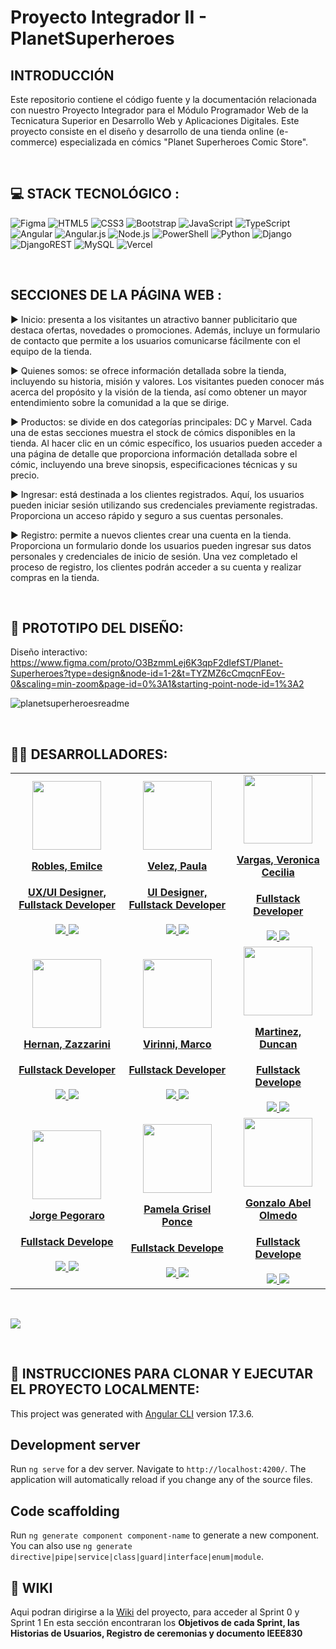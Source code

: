 # Proyecto Integrador II - PlanetSuperheroes

## INTRODUCCIÓN
Este repositorio contiene el código fuente y la documentación relacionada con nuestro Proyecto Integrador para el Módulo Programador Web de la Tecnicatura Superior en Desarrollo Web y Aplicaciones Digitales. Este proyecto consiste en el diseño y desarrollo de una tienda online (e-commerce) especializada en cómics "Planet Superheroes Comic Store".

<br/>

## 💻 STACK TECNOLÓGICO :
![Figma](https://img.shields.io/static/v1?style=for-the-badge&message=Figma&color=4169E1&logo=Figma&logoColor=fff&label=)
![HTML5](https://img.shields.io/badge/html5-%23E34F26.svg?style=for-the-badge&logo=html5&logoColor=white) 
![CSS3](https://img.shields.io/badge/css3-%231572B6.svg?style=for-the-badge&logo=css3&logoColor=white)
![Bootstrap](https://img.shields.io/badge/bootstrap-%23563D7C.svg?style=for-the-badge&logo=bootstrap&logoColor=white)
![JavaScript](https://img.shields.io/badge/javascript-%23323330.svg?style=for-the-badge&logo=javascript&logoColor=%23F7DF1E)
![TypeScript](https://img.shields.io/badge/typescript-%23007ACC.svg?style=for-the-badge&logo=typescript&logoColor=white) 
![Angular](https://img.shields.io/badge/angular-%23DD0031.svg?style=for-the-badge&logo=angular&logoColor=white) 
![Angular.js](https://img.shields.io/badge/angular.js-%23E23237.svg?style=for-the-badge&logo=angularjs&logoColor=white) 
![Node.js](https://img.shields.io/static/v1?style=for-the-badge&message=Node.js&color=339933&logo=Node.js&logoColor=FFFFFF&label=)
![PowerShell](https://img.shields.io/badge/PowerShell-%235391FE.svg?style=for-the-badge&logo=powershell&logoColor=white) 
![Python](https://img.shields.io/badge/python-3670A0?style=for-the-badge&logo=python&logoColor=ffdd54) 
![Django](https://img.shields.io/badge/django-%23092E20.svg?style=for-the-badge&logo=django&logoColor=white) 
![DjangoREST](https://img.shields.io/badge/DJANGO-REST-ff1709?style=for-the-badge&logo=django&logoColor=white&color=ff1709&labelColor=gray) 
![MySQL](https://img.shields.io/badge/mysql-4479A1.svg?style=for-the-badge&logo=mysql&logoColor=white) 
![Vercel](https://img.shields.io/static/v1?style=for-the-badge&message=Vercel&color=000000&logo=Vercel&logoColor=FFFFFF&label=)

<br/>

## SECCIONES DE LA PÁGINA WEB :
▶ Inicio: presenta a los visitantes un atractivo banner publicitario que destaca ofertas, novedades o promociones. Además, incluye un formulario de contacto que permite a los usuarios comunicarse fácilmente con el equipo de la tienda.

▶ Quienes somos: se ofrece información detallada sobre la tienda, incluyendo su historia, misión y valores. Los visitantes pueden conocer más acerca del propósito y la visión de la tienda, así como obtener un mayor entendimiento sobre la comunidad a la que se dirige.

▶ Productos: se divide en dos categorías principales: DC y Marvel. Cada una de estas secciones muestra el stock de cómics disponibles en la tienda. Al hacer clic en un cómic específico, los usuarios pueden acceder a una página de detalle que proporciona información detallada sobre el cómic, incluyendo una breve sinopsis, especificaciones técnicas y su precio.

▶ Ingresar: está destinada a los clientes registrados. Aquí, los usuarios pueden iniciar sesión utilizando sus credenciales previamente registradas. Proporciona un acceso rápido y seguro a sus cuentas personales.

▶ Registro: permite a nuevos clientes crear una cuenta en la tienda. Proporciona un formulario donde los usuarios pueden ingresar sus datos personales y credenciales de inicio de sesión. Una vez completado el proceso de registro, los clientes podrán acceder a su cuenta y realizar compras en la tienda.

<br/>

## 🎨 PROTOTIPO DEL DISEÑO:
Diseño interactivo: https://www.figma.com/proto/O3BzmmLej6K3qpF2dIefST/Planet-Superheroes?type=design&node-id=1-2&t=TYZMZ6cCmqcnFEov-0&scaling=min-zoom&page-id=0%3A1&starting-point-node-id=1%3A2

![planetsuperheroesreadme](https://github.com/Web-Developers2-0/ProyectoIntegrador2/assets/94198041/da92da51-25b0-4320-b878-147fd3cc32f0)

<br/>

## 👩‍💻 DESARROLLADORES:
<table aling="center" >
  <tbody align="center">
<tr>
    <td>
      <div align="center">
        <a href="https://www.linkedin.com/in/emilce-robles/" target="_blank" rel="author">
          <img width="110" src="https://avatars.githubusercontent.com/u/81953405?v=4"/>
        </a>
        <a href="https://www.linkedin.com/in/emilce-robles/" target="_blank" rel="author">
          <h4 style="margin-top: 1rem;">Robles, Emilce</h4>
          <h4 style="margin-top: 1rem;">UX/UI Designer, Fullstack Developer</h4>
        </a>
         <a href="https://github.com/emirobles" target="_blank">
            <img src="https://img.shields.io/static/v1?style=for-the-badge&message=GitHub&color=172B4D&logo=GitHub&logoColor=FFFFFF&label="/>
          </a>
          <a href="https://www.linkedin.com/in/emilce-robles/" target="_blank">
            <img src="https://img.shields.io/badge/linkedin%20-%230077B5.svg?&style=for-the-badge&logo=linkedin&logoColor=white"/>
          </a>
      </div>
    </td>
    <td>
      <div align="center">
        <a href="https://www.linkedin.com/in/paula-velez/" target="_blank" rel="author">
          <img width="110" src="https://media.licdn.com/dms/image/D4D03AQEJSeZUsugThQ/profile-displayphoto-shrink_200_200/0/1706310164105?e=1721260800&v=beta&t=4Nhrw4Y2l6e_ivc_LGxpjdmkaUqne0gLBnsNdqkqOPc"/>
        </a>
        <a href="https://www.linkedin.com/in/paula-velez/" target="_blank" rel="author">
          <h4 style="margin-top: 1rem;">Velez, Paula</h4>
          <h4 style="margin-top: 1rem;">UI Designer, Fullstack Developer</h4>
        </a>
          <a href="https://github.com/paulavelezz" target="_blank">
            <img src="https://img.shields.io/static/v1?style=for-the-badge&message=GitHub&color=172B4D&logo=GitHub&logoColor=FFFFFF&label="/>
          </a>
          <a href="https://www.linkedin.com/in/paula-velez/" target="_blank">
            <img src="https://img.shields.io/badge/linkedin%20-%230077B5.svg?&style=for-the-badge&logo=linkedin&logoColor=white"/>
          </a>
      </div>
    </td>
    <td>
      <div align="center">
        <a href="https://www.linkedin.com/in/vargas-veronica/" target="_blank" rel="author">
          <img width="110" src="https://avatars.githubusercontent.com/u/94198041?v=4"/>
        </a>
        <a href="https://www.linkedin.com/in/vargas-veronica/" target="_blank" rel="author">
          <h4 style="margin-top: 1rem;">Vargas, Veronica Cecilia</h4>
          <h4 style="margin-top: 1rem;">Fullstack Developer</h4>
        </a>
         <a href="https://github.com/Vargas-Veronica" target="_blank">
            <img src="https://img.shields.io/static/v1?style=for-the-badge&message=GitHub&color=172B4D&logo=GitHub&logoColor=FFFFFF&label="/>
          </a>
          <a href="https://www.linkedin.com/in/vargas-veronica/" target="_blank">
            <img src="https://img.shields.io/badge/linkedin%20-%230077B5.svg?&style=for-the-badge&logo=linkedin&logoColor=white"/>
          </a>
      </div>
    </td>
</tr>
<tr>
    <td>
      <div align="center">
        <a href="https://www.linkedin.com/in/hernan-zazzarini-16b71a280/" target="_blank" rel="author">
          <img width="110" src="https://media.licdn.com/dms/image/D4D03AQGdG6jRzYt4Qg/profile-displayphoto-shrink_200_200/0/1701139531054?e=2147483647&v=beta&t=BCyiakYkN-LtbVf59o2EcyTPtKdsMcXaIm4bn-2xsso"/>
        </a>
        <a href="https://www.linkedin.com/in/hernan-zazzarini-16b71a280/" target="_blank" rel="author">
          <h4 style="margin-top: 1rem;">Hernan, Zazzarini</h4>
          <h4 style="margin-top: 1rem;">Fullstack Developer</h4>
        </a>
         <a href="https://github.com/Hernanzazzarini" target="_blank">
            <img src="https://img.shields.io/static/v1?style=for-the-badge&message=GitHub&color=172B4D&logo=GitHub&logoColor=FFFFFF&label="/>
          </a>
          <a href="https://www.linkedin.com/in/hernan-zazzarini-16b71a280/" target="_blank">
            <img src="https://img.shields.io/badge/linkedin%20-%230077B5.svg?&style=for-the-badge&logo=linkedin&logoColor=white"/>
          </a>
      </div>
    </td>
    <td>
      <div align="center">
        <a href="https://www.linkedin.com/in/marco-virinni/" target="_blank" rel="author">
          <img width="110" src="https://avatars.githubusercontent.com/u/97301587?v=4"/>
        </a>
        <a href="https://www.linkedin.com/in/marco-virinni/" target="_blank" rel="author">
          <h4 style="margin-top: 1rem;">Virinni, Marco</h4>
          <h4 style="margin-top: 1rem;">Fullstack Developer</h4>
        </a>
         <a href="https://github.com/alanapolitana" target="_blank">
            <img src="https://img.shields.io/static/v1?style=for-the-badge&message=GitHub&color=172B4D&logo=GitHub&logoColor=FFFFFF&label="/>
          </a>
          <a href="https://www.linkedin.com/in/marco-virinni/" target="_blank">
            <img src="https://img.shields.io/badge/linkedin%20-%230077B5.svg?&style=for-the-badge&logo=linkedin&logoColor=white"/>
          </a>
      </div>
    </td>
    <td>
      <div align="center">
        <a href="https://www.linkedin.com/in/" target="_blank" rel="author">
          <img width="110" src="https://avatars.githubusercontent.com/u/106892134?v=4"/>
        </a>
        <a href="https://www.linkedin.com/in/" target="_blank" rel="author">
          <h4 style="margin-top: 1rem;">Martinez, Duncan</h4>
          <h4 style="margin-top: 1rem;">Fullstack Develope</h4>
        </a>
         <a href="https://github.com/duncanmartinez" target="_blank">
            <img src="https://img.shields.io/static/v1?style=for-the-badge&message=GitHub&color=172B4D&logo=GitHub&logoColor=FFFFFF&label="/>
          </a>
          <a href="https://www.linkedin.com/" target="_blank">
            <img src="https://img.shields.io/badge/linkedin%20-%230077B5.svg?&style=for-the-badge&logo=linkedin&logoColor=white"/>
          </a>
      </div>
    </td>
</tr>
   <tr>
    <td>
      <div align="center">
        <a href="https://www.linkedin.com/in/jorge-pegoraro-40939a275/" target="_blank" rel="author">
          <img width="110" src="https://media.licdn.com/dms/image/D4E03AQHuhm0dm-9C2g/profile-displayphoto-shrink_200_200/0/1685327667912?e=1721260800&v=beta&t=phOm33eAOvC2TIS9DoRNOYvrvhOM3Ed9op0SP_6nHyg"/>
        </a>
        <a href="https://www.linkedin.com/in/jorge-pegoraro-40939a275/" target="_blank" rel="author">
          <h4 style="margin-top: 1rem;">Jorge Pegoraro</h4>
          <h4 style="margin-top: 1rem;">Fullstack Develope</h4>
        </a>
         <a href="https://github.com/escuelamedia" target="_blank">
            <img src="https://img.shields.io/static/v1?style=for-the-badge&message=GitHub&color=172B4D&logo=GitHub&logoColor=FFFFFF&label="/>
          </a>
          <a href="https://www.linkedin.com/in/jorge-pegoraro-40939a275/" target="_blank">
            <img src="https://img.shields.io/badge/linkedin%20-%230077B5.svg?&style=for-the-badge&logo=linkedin&logoColor=white"/>
          </a>
      </div>
    </td>
    <td>
      <div align="center">
        <a href="https://www.linkedin.com/in/pamela-ponce-193095142/" target="_blank" rel="author">
          <img width="110" src="https://media.licdn.com/dms/image/D4E03AQFOr-BaV06Yvg/profile-displayphoto-shrink_200_200/0/1687573687507?e=1721260800&v=beta&t=djFSwPWrMCcn6xL_oYBK4dIJw1SCA9-9U6E6Kz5tkas">
        </a>
        <a href="https://www.linkedin.com/in/pamela-ponce-193095142/" target="_blank" rel="author">
          <h4 style="margin-top: 1rem;">Pamela Grisel Ponce</h4>
          <h4 style="margin-top: 1rem;">Fullstack Develope</h4>
        </a>
         <a href="https://github.com/1pame" target="_blank">
            <img src="https://img.shields.io/static/v1?style=for-the-badge&message=GitHub&color=172B4D&logo=GitHub&logoColor=FFFFFF&label="/>
          </a>
          <a href="https://www.linkedin.com/in/pamela-ponce-193095142/" target="_blank">
            <img src="https://img.shields.io/badge/linkedin%20-%230077B5.svg?&style=for-the-badge&logo=linkedin&logoColor=white"/>
          </a>
      </div>
    </td>
    <td>
      <div align="center">
        <a href="https://www.linkedin.com/" target="_blank" rel="author">
          <img width="110" src=""/>
        </a>
        <a href="https://www.linkedin.com/" target="_blank" rel="author">
          <h4 style="margin-top: 1rem;">Gonzalo Abel Olmedo</h4>
          <h4 style="margin-top: 1rem;">Fullstack Develope</h4>
        </a>
         <a href="https://github.com/" target="_blank">
            <img src="https://img.shields.io/static/v1?style=for-the-badge&message=GitHub&color=172B4D&logo=GitHub&logoColor=FFFFFF&label="/>
          </a>
          <a href="https://www.linkedin.com/" target="_blank">
            <img src="https://img.shields.io/badge/linkedin%20-%230077B5.svg?&style=for-the-badge&logo=linkedin&logoColor=white"/>
          </a>
      </div>
    </td>
</tr>
      </tbody>
</table>

<br/>

[![](https://visitcount.itsvg.in/api?id=PaulaVelezz&icon=5&color=2)](https://visitcount.itsvg.in)

<br/>

## 🚀 INSTRUCCIONES PARA CLONAR Y EJECUTAR EL PROYECTO LOCALMENTE: 

This project was generated with [Angular CLI](https://github.com/angular/angular-cli) version 17.3.6.

## Development server

Run `ng serve` for a dev server. Navigate to `http://localhost:4200/`. The application will automatically reload if you change any of the source files.

## Code scaffolding

Run `ng generate component component-name` to generate a new component. You can also use `ng generate directive|pipe|service|class|guard|interface|enum|module`.


## 📖 WIKI

Aqui podran dirigirse a la [Wiki](https://github.com/Web-Developers2-0/ProyectoIntegrador2/wiki) del proyecto, para acceder al Sprint 0 y Sprint 1
En esta sección encontraran los **Objetivos de cada Sprint, las Historias de Usuarios, Registro de ceremonias y documento IEEE830**
